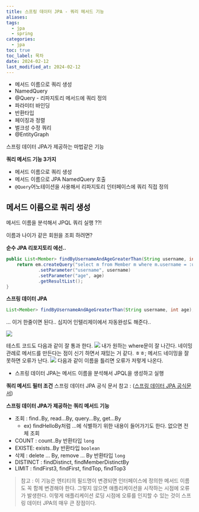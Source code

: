 ```yaml
---
title: 스프링 데이터 JPA - 쿼리 메서드 기능
aliases: 
tags:
  - jpa
  - spring
categories:
  - jpa
toc: true
toc_label: 목차
date: 2024-02-12
last_modified_at: 2024-02-12
---
```

- 메서드 이름으로 쿼리 생성
- NamedQuery
- @Query - 리파지토리 메서드에 쿼리 정의
- 파라미터 바인딩
- 반환타입
- 페이징과 정렬
- 벌크성 수정 쿼리
- @EntityGraph

스프링 데이터 JPA가 제공하는 마법같은 기능 

**쿼리 메서드 기능 3가지**
- 메서드 이름으로 쿼리 생성
- 메서드 이름으로 JPA NamedQuery 호출
- `@Query`어노테이션을 사용해서 리파지토리 인터페이스에 쿼리 직접 정의

## 메서드 이름으로 쿼리 생성
메서드 이름을 분석해서 JPQL 쿼리 실행 ??!

이름과 나이가 같은 회원을 조회 하려면? 

**순수 JPA 리포지토리 에선..**
```java
public List<Member> findByUsernameAndAgeGreaterThan(String username, int age) {  
    return em.createQuery("select m from Member m where m.username = :username and m.age > :age", Member.class)  
            .setParameter("username", username)  
            .setParameter("age", age)  
            .getResultList();  
}
```

**스프링 데이터 JPA** 
```java
List<Member> findByUsernameAndAgeGreaterThan(String username, int age);
``` 
... 이거 한줄이면 된다.. 심지어 인텔리제이에서 자동완성도 해준다..

![](https://i.imgur.com/jvTarJY.png)

테스트 코드도 다음과 같이 잘 통과 한다.
![](https://i.imgur.com/dAKBR9r.png)
내가 원하는 where문이 잘 나간다.
네이밍 관례로 메서드를 만든다는 점이 신기 하면서 재밌는 거 같다. ㅎㅎ;
메서드 네이밍을 잘못하면 오류가 난다. 
![](https://i.imgur.com/rvFOcVr.png)
다음과 같이 이름을 틀리면 오류가 저렇게 나온다.

- 스프링 데이터 JPA는 메서드 이름을 분석해서 JPQL을 생성하고 실행

**쿼리 메서드 필터 조건**
스프링 데이터 JPA 공식 문서 참고 : ([스프링 데이터 JPA 공식문서](https://docs.spring.io/spring-data/jpa/reference/jpa/query-methods.html#jpa.query-methods.query-creation))

**스프링 데이터 JPA가 제공하는 쿼리 메서드 기능**
- 조회 : find..By, read...By, query...By, get...By
	- ex) findHelloBy처럼 ...에 식별하기 위한 내용이 들어가기도 한다. 없으면 전체 조회
- COUNT : count..By 반환타입 `long`
- EXISTE: exists..By 반환타입 `boolean`
- 삭제 : delete ... By, remove ... By 반환타입 `long`
- DISTINCT : findDistinct, findMemberDistinctBy
- LIMIT : findFirst3, findFirst, findTop, findTop3

> 참고 : 이 기능은 엔티티의 필드명이 변경되면 인터페이스에 정의한 메서드 이름도 꼭 함께 변경해야 한다. 그렇지 않으면 애플리케이션을 시작하는 시점에 오류가 발생한다. 
> 이렇게 애플리케이션 로딩  시점에 오류를 인지할 수 있는 것이 스프링 데이터 JPA의 매우 큰 장점이다.




